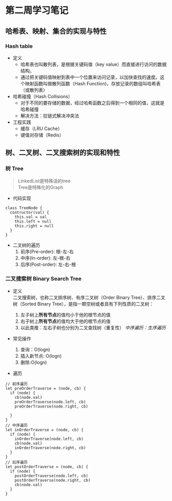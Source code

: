 # 第二周学习笔记
## 哈希表、映射、集合的实现与特性
### Hash table
* 定义
  * 哈希表也叫散列表，是根据关键码值（key value）而直接进行访问的数据结构。  
  * 通过把关键码值映射到表中一个位置来访问记录，以加快查找的速度。这个映射函数叫做散列函数（Hash Function)，存放记录的数组叫哈希表（或散列表）
* 哈希碰撞（Hash Collisions）
  * 对于不同的要存储的数据，经过哈希函数之后得到一个相同的值，这就是哈希碰撞
  * 解决方法：拉链式解决冲突法
* 工程实践
  * 缓存（LRU Cache）
  * 键值对存储（Redis）

## 树、二叉树、二叉搜索树的实现和特性
### 树 Tree
>LinkedList是特殊话的tree  
>Tree是特殊化的Graph
* 代码实现
```
class TreeNode {
  contructor(val) {
    this.val = val
    this.left = null
    this.right = null
  }
}
```

* 二叉树的遍历
  1. 前序(Pre-order): 根-左-右
  2. 中序(In-order): 左-根-右
  3. 后序(Post-order): 左-右-根

### 二叉搜索树 Binary Search Tree
* 定义  
  二叉搜索树，也称二叉排序树、有序二叉树（Order Binary Tree）、排序二叉树（Sorted Binary Tree），是指一颗空树或者具有下列性质的二叉树：  
  1. 左子树上**所有节点**的值均小于他的根节点的值
  2. 右子树上**所有节点**的值均大于他的根节点的值
  3. 以此类推：左右子树也分别为二叉查找树（重复性）
  *中序遍历：生序遍历*

* 常见操作
  1. 查询：O(logn)
  2. 插入新节点: O(logn)
  3. 删除:O(logn)

* 遍历
```
// 前序遍历
let preOrderTraverse = (node, cb) {
  if (node) {
    cb(node.val)
    preOrderTraverse(node.left, cb)
    preOrderTraverse(node.right, cb)

  }
}
// 中序遍历
let inOrderTraverse = (node, cb) {
  if (node) {
    inOrderTraverse(node.left, cb)
    cb(node.val)
    inOrderTraverse(node.right, cb)
  }
}
// 后序遍历
let postOrderTraverse = (node, cb) {
  if (node) {
    postOrderTraverse(node.left, cb)
    postOrderTraverse(node.right, cb)
    cb(node.val)
  }
}
```
